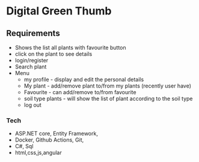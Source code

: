 # Digital Green Thumb

## Requirements

- Shows the list all plants with favourite button
- click on the plant to see details
- login/register 
- Search plant
- Menu
    - my profile - display and edit the personal details
    - My plant - add/remove plant to/from my plants (recently user have)
    - Favourite - can add/remove to/from favourite
    - soil type plants - will show the list of plant according to the soil type
    - log out


### Tech
- ASP.NET core, Entity Framework,
- Docker, Github Actions, Git,
- C#, Sql
- html,css,js,angular